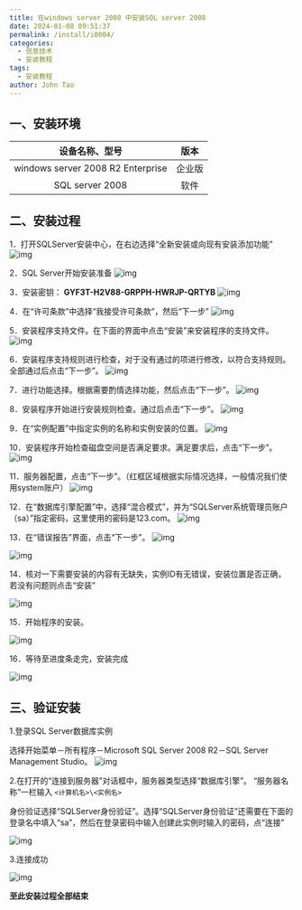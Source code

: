 ```yaml
---
title: 在windows server 2008 中安装SQL server 2008
date: 2024-01-08 09:51:37
permalink: /install/i0004/
categories:
  - 信息技术
  - 安装教程
tags:
  - 安装教程
author: John Tao
---
```

## 一、安装环境

| 设备名称、型号                    |  版本    |
| :-------------------------------: | :--: |
| windows server 2008 R2 Enterprise |   企业版   |
| SQL server 2008                   |    软件  |

<!-- more -->

## 二、安装过程

1．打开SQLServer安装中心，在右边选择“全新安装或向现有安装添加功能”
![img](https://typora-img-1301299232.cos.ap-shanghai.myqcloud.com/img/wps21.jpg)

2．SQL Server开始安装准备
![img](https://typora-img-1301299232.cos.ap-shanghai.myqcloud.com/img/wps22.jpg) 

3．安装密钥：
**GYF3T-H2V88-GRPPH-HWRJP-QRTYB**
![img](https://typora-img-1301299232.cos.ap-shanghai.myqcloud.com/img/wps23.jpg)

4．在“许可条款”中选择“我接受许可条款”，然后“下一步”
![img](https://typora-img-1301299232.cos.ap-shanghai.myqcloud.com/img/wps24.jpg) 

5．安装程序支持文件。在下面的界面中点击“安装”来安装程序的支持文件。
![img](https://typora-img-1301299232.cos.ap-shanghai.myqcloud.com/img/wps25.jpg)

6．安装程序支持规则进行检查，对于没有通过的项进行修改，以符合支持规则。全部通过后点击“下一步”。
![img](https://typora-img-1301299232.cos.ap-shanghai.myqcloud.com/img/wps26.jpg)

7．进行功能选择。根据需要酌情选择功能，然后点击“下一步”。
![img](https://typora-img-1301299232.cos.ap-shanghai.myqcloud.com/img/wps27.jpg) 

8．安装程序开始进行安装规则检查。通过后点击“下一步”。
![img](https://typora-img-1301299232.cos.ap-shanghai.myqcloud.com/img/wps28.jpg) 

9．在“实例配置”中指定实例的名称和实例安装的位置。
![img](https://typora-img-1301299232.cos.ap-shanghai.myqcloud.com/img/wps29.jpg) 

10．安装程序开始检查磁盘空间是否满足要求。满足要求后，点击“下一步”。
![img](https://typora-img-1301299232.cos.ap-shanghai.myqcloud.com/img/wps30.jpg) 

11．服务器配置，点击“下一步”。（红框区域根据实际情况选择，一般情况我们使用system账户）
![img](https://typora-img-1301299232.cos.ap-shanghai.myqcloud.com/img/wps31.jpg) 

12．在“数据库引擎配置”中，选择“混合模式”，并为“SQLServer系统管理员账户（sa）”指定密码，这里使用的密码是123.com。
![img](https://typora-img-1301299232.cos.ap-shanghai.myqcloud.com/img/wps32.jpg) 

13．在“错误报告”界面，点击“下一步”。
![img](https://typora-img-1301299232.cos.ap-shanghai.myqcloud.com/img/wps33.jpg)

![img](https://typora-img-1301299232.cos.ap-shanghai.myqcloud.com/img/wps34.jpg) 


14．核对一下需要安装的内容有无缺失，实例ID有无错误，安装位置是否正确，若没有问题则点击“安装”

![img](https://typora-img-1301299232.cos.ap-shanghai.myqcloud.com/img/wps35.jpg) 

15．开始程序的安装。

![img](https://typora-img-1301299232.cos.ap-shanghai.myqcloud.com/img/wps36.jpg) 

16．等待至进度条走完，安装完成

![img](https://typora-img-1301299232.cos.ap-shanghai.myqcloud.com/img/wps37.jpg) 

## 三、验证安装

1.登录SQL Server数据库实例

选择开始菜单－所有程序－Microsoft SQL Server 2008 R2－SQL Server Management Studio。
![img](https://typora-img-1301299232.cos.ap-shanghai.myqcloud.com/img/wps38.jpg)

2.在打开的“连接到服务器”对话框中，服务器类型选择“数据库引擎”。
“服务器名称”一栏输入 `<计算机名>\<实例名>`

身份验证选择“SQLServer身份验证”。选择“SQLServer身份验证”还需要在下面的登录名中填入“sa”，然后在登录密码中输入创建此实例时输入的密码，点“连接”

![img](https://typora-img-1301299232.cos.ap-shanghai.myqcloud.com/img/wps39.jpg) 

3.连接成功

![img](https://typora-img-1301299232.cos.ap-shanghai.myqcloud.com/img/wps40.jpg) 

**至此安装过程全部结束**
